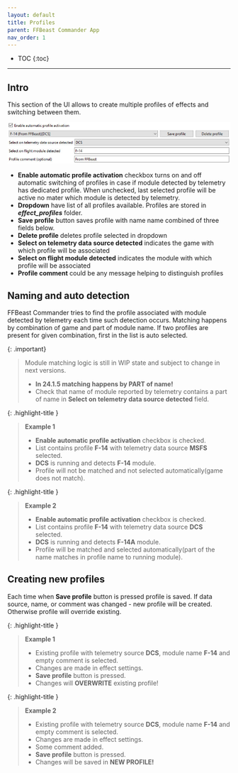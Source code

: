 ```yaml
---
layout: default
title: Profiles
parent: FFBeast Commander App
nav_order: 1
---
```


- TOC
{:toc}

---

## Intro

This section of the UI allows to create multiple profiles of effects and switching between them.

<img src="../../assets/images/manual/commander_profile.jpg">

- **Enable automatic profile activation** checkbox turns on and off automatic switching of profiles in case 
if module detected by telemetry has dedicated profile. 
When unchecked, last selected profile will be active no mater which module is detected by telemetry.
- **Dropdown** have list of all profiles available. Profiles are stored in _**effect_profiles**_ folder.
- **Save profile** button saves profile with name name combined of three fields below.
- **Delete profile** deletes profile selected in dropdown
- **Select on telemetry data source detected** indicates the game with which profile will be associated
- **Select on flight module detected** indicates the module with which profile will be associated
- **Profile comment** could be any message helping to distinguish profiles

## Naming and auto detection

FFBeast Commander tries to find the profile associated with module detected by telemetry each time such detection occurs.
Matching happens by combination of game and part of module name. If two profiles are present for given combination, first in the list is auto selected.

{: .important}
> Module matching logic is still in WIP state and subject to change in next versions.
>
> - **In 24.1.5 matching happens by PART of name!** 
> - Check that name of module reported by telemetry contains a part of name in **Select on telemetry data source detected** field. 

{: .highlight-title }
> **Example 1**
> - **Enable automatic profile activation** checkbox is checked.
> - List contains profile **F-14** with telemetry data source **MSFS** selected.
> - **DCS** is running and detects **F-14** module.
> - Profile will not be matched and not selected automatically(game does not match).

{: .highlight-title }
> **Example 2**
> - **Enable automatic profile activation** checkbox is checked.
> - List contains profile **F-14** with telemetry data source **DCS** selected.
> - **DCS** is running and detects **F-14A** module.
> - Profile will be matched and selected automatically(part of the name matches in profile name to running module).


## Creating new profiles

Each time when **Save profile** button is pressed profile is saved.
If data source, name, or comment was changed - new profile will be created. 
Otherwise profile will override existing.

{: .highlight-title }
> **Example 1**
> - Existing profile with telemetry source **DCS**, module name **F-14** and empty comment is selected.
> - Changes are made in effect settings.
> - **Save profile** button is pressed.
> - Changes will **OVERWRITE** existing profile!

{: .highlight-title }
> **Example 2**
> - Existing profile with telemetry source **DCS**, module name **F-14** and empty comment is selected.
> - Changes are made in effect settings.
> - Some comment added.
> - **Save profile** button is pressed.
> - Changes will be saved in **NEW PROFILE!**